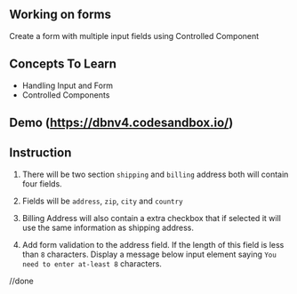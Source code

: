 ## Working on forms

Create a form with multiple input fields using Controlled Component

## Concepts To Learn

- Handling Input and Form
- Controlled Components

## Demo (https://dbnv4.codesandbox.io/)

## Instruction

1. There will be two section `shipping` and `billing` address both will contain four fields.

2. Fields will be `address`, `zip`, `city` and `country`

3. Billing Address will also contain a extra checkbox that if selected it will use the same information as shipping address.

4. Add form validation to the address field. If the length of this field is less than `8` characters. Display a message below input element saying `You need to enter at-least 8` characters.

//done
